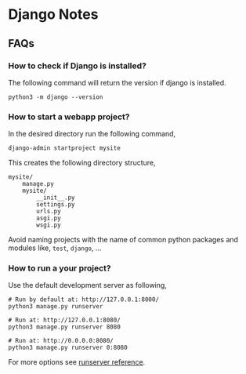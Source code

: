 Django Notes
==============

## FAQs

### How to check if Django is installed?
The following command will return the version
if django is installed.

    python3 -m django --version

### How to start a webapp project?
In the desired directory run the following command,

    django-admin startproject mysite

This creates the following directory structure,

    mysite/
        manage.py
        mysite/
            __init__.py
            settings.py
            urls.py
            asgi.py
            wsgi.py

Avoid naming projects with the name of common python packages
and modules like, `test`, `django`, ...

### How to run a your project?
Use the default development server as following,

    # Run by default at: http://127.0.0.1:8000/
    python3 manage.py runserver

    # Run at: http://127.0.0.1:8080/
    python3 manage.py runserver 8080

    # Run at: http://0.0.0.0:8080/
    python3 manage.py runserver 0:8080

For more options see [runserver reference](https://docs.djangoproject.com/en/3.0/ref/django-admin/#django-admin-runserver).

